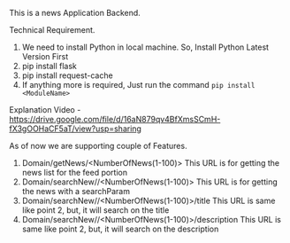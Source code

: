 This is a news Application Backend. 

Technical Requirement.
1. We need to install Python in local machine. So, Install Python Latest Version First
2. pip install flask
3. pip install request-cache
4. If anything more is required, Just run the command `pip install <ModuleName>`

Explanation Video - https://drive.google.com/file/d/16aN879qv4BfXmsSCmH-fX3gOOHaCF5aT/view?usp=sharing


As of now we are supporting couple of Features.
1. Domain/getNews/<NumberOfNews(1-100)>
        This URL is for getting the news list for the feed portion
2. Domain/searchNew/<SearchParam>/<NumberOfNews(1-100)>
        This URL is for getting the news with a searchParam
3. Domain/searchNew/<SearchParam>/<NumberOfNews(1-100)>/title
        This URL is same like point 2, but, it will search on the title
3. Domain/searchNew/<SearchParam>/<NumberOfNews(1-100)>/description
        This URL is same like point 2, but, it will search on the description

